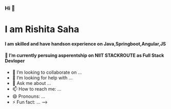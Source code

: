 ### Hi 👋

<h1>I am Rishita Saha</h1>

<h4>I am skilled and have handson experience  on Java,Springboot,Angular,JS</h4>
<h4> 🔭 I’m currently persuing asperentship on NIIT STACKROUTE as Full Stack Devloper</h4>
<!-- Here are some ideas to get you started:


<!-- - 🌱 I’m currently learning ... -->
- 👯 I’m looking to collaborate on ...
- 🤔 I’m looking for help with ...
- 💬 Ask me about ...
- 📫 How to reach me: ...
- 😄 Pronouns: ...
- ⚡ Fun fact: ... -->

